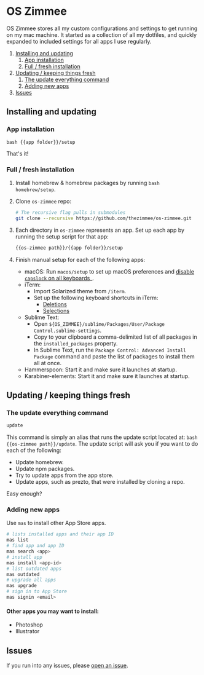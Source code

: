 # OS Zimmee

OS Zimmee stores all my custom configurations and settings to get running on my mac machine. It started as a collection of all my dotfiles, and quickly expanded to included settings for all apps I use regularly.

<!-- MarkdownTOC -->

1. [Installing and updating](#installing-and-updating)
	1. [App installation](#app-installation)
	1. [Full / fresh installation](#full--fresh-installation)
1. [Updating / keeping things fresh](#updating--keeping-things-fresh)
	1. [The update everything command](#the-update-everything-command)
	1. [Adding new apps](#adding-new-apps)
1. [Issues](#issues)

<!-- /MarkdownTOC -->

<a name="installing-and-updating"></a>
## Installing and updating

<a name="app-installation"></a>
### App installation

`bash {{app folder}}/setup`

That's it!

<a name="full--fresh-installation"></a>
### Full / fresh installation

1. Install homebrew &amp; homebrew packages by running `bash homebrew/setup`.

2. Clone `os-zimmee` repo:

	```bash
	# The recursive flag pulls in submodules
	git clone --recursive https://github.com/thezimmee/os-zimmee.git
	```

3. Each directory in `os-zimmee` represents an app. Set up each app by running the setup script for that app:

	```bash
	{{os-zimmee path}}/{{app folder}}/setup
	```

4. Finish manual setup for each of the following apps:

	- macOS: Run `macos/setup` to set up macOS preferences and [disable `capslock` on all keyboards](https://www.maketecheasier.com/disable-caps-lock-mac/)_.
	- iTerm:
		+ Import Solarized theme from `/iterm`.
		+ Set up the following keyboard shortcuts in iTerm:
			* [Deletions](https://coderwall.com/p/ds2dha/word-line-deletion-and-navigation-shortcuts-in-iterm2)
			* [Selections](http://apple.stackexchange.com/questions/154292/iterm-going-one-word-backwards-and-forwards)
	- Sublime Text:
		+ Open `${OS_ZIMMEE}/sublime/Packages/User/Package Control.sublime-settings`.
		+ Copy to your clipboard a comma-delimited list of all packages in the `installed_packages` property.
		+ In Sublime Text, run the `Package Control: Advanced Install Package` command and paste the list of packages to install them all at once.
	- Hammerspoon: Start it and make sure it launches at startup.
	- Karabiner-elements: Start it and make sure it launches at startup.

<a name="updating--keeping-things-fresh"></a>
## Updating / keeping things fresh

<a name="the-update-everything-command"></a>
### The update everything command

```bash
update
```

This command is simply an alias that runs the update script located at: `bash {{os-zimmee path}}/update`. The update script will ask you if you want to do each of the following:

- Update homebrew.
- Update npm packages.
- Try to update apps from the app store.
- Update apps, such as prezto, that were installed by cloning a repo.

Easy enough?

<a name="adding-new-apps"></a>
### Adding new apps

Use `mas` to install other App Store apps.

```bash
# lists installed apps and their app ID
mas list
# find app and app ID
mas search <app>
# install app
mas install <app-id>
# list outdated apps
mas outdated
# upgrade all apps
mas upgrade
# sign in to App Store
mas signin <email>
```

#### Other apps you may want to install:

- Photoshop
- Illustrator

<a name="issues"></a>
## Issues

If you run into any issues, please [open an issue](https://github.com/thezimmee/os-zimmee/issues).
